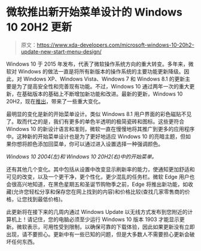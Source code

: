 # 微软推出新开始菜单设计的 Windows 10 20H2 更新

> 原文：<https://www.xda-developers.com/microsoft-windows-10-20h2-update-new-start-menu-design/>

Windows 10 于 2015 年发布，代表了微软操作系统方向的重大转变。多年来，微软对 Windows 的做法一直是将所有新版本的操作系统的主要功能更新降级。因此，对 Windows XP、Windows Vista、Windows 7 和 Windows 8.1 的更新主要是为了提高安全性和完善现有功能。不过，Windows 10 通过两年一次的重大更新，在基础版本的基础上不断增加新功能和改进。最新的更新，Windows 10 20H2，现在[推出](https://blogs.windows.com/windowsexperience/2020/10/20/whats-new-in-the-windows-10-october-2020-update/)，带来了一些重大变化。

最明显的变化是新的开始菜单设计。类似 Windows 8.1 用户界面的彩色磁贴不见了。取而代之的是，我们有更多的单色半透明的极简瓷砖和图标。这些更符合 Windows 10 的新设计语言和准则，微软一直在慢慢地将其推广到更多的应用程序中。这种新的开始菜单设计也是为了更好地适应 Windows 10 的亮暗主题，但如果你想将颜色添加回菜单，你可以通过进入设置选择一种强调颜色。

*Windows 10 2004(左)和 Windows 10 20H2(右)中的开始菜单。*

还有其他几个变化。其中包括从设置中改变显示刷新率的能力，使通知更加舒适和可见的改变，以及一个更干净，更个性化，更少混乱的任务栏。微软 Edge 用户也会很高兴地知道，在黑色星期五和圣诞节购物季之前，Edge 将推出新功能，如收藏(允许您轻松分享和保存您在网上找到的内容)和价格比较(查找几家零售商的价格，让您找到最低价格)。

此更新将在接下来的几周内通过 Windows Update 以无线方式发布到您附近的计算机上！请记住，您的电脑必须至少运行 Windows 10 版本 1903 才能显示更新。微软表示，可用性受到限制，以确保可靠的下载体验，因此如果更新没有立即出现，请不要担心。更新中有一些已知的问题，但是大多数人不需要担心更新会破坏任何东西。